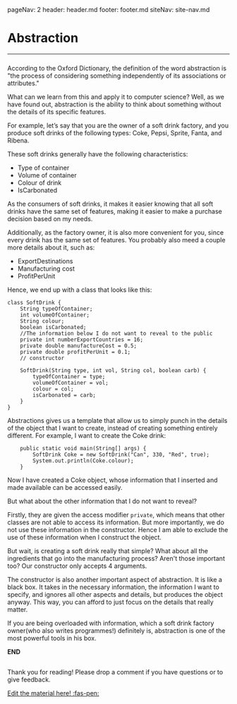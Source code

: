 <frontmatter>
  pageNav: 2
  header: header.md
  footer: footer.md
  siteNav: site-nav.md
</frontmatter>

<br> 

# Abstraction
<hr>

### 

According to the Oxford Dictionary, the definition of the word abstraction is "the process of considering something independently of its associations or attributes." 

What can we learn from this and apply it to computer science? Well, as we have found out, abstraction is the ability to think about something without the details of its specific features. 

For example, let’s say that you are the owner of a soft drink factory, and you produce soft drinks of the following types: Coke, Pepsi, Sprite, Fanta, and Ribena.

These soft drinks generally have the following characteristics:

- Type of container
- Volume of container
- Colour of drink
- IsCarbonated

As the consumers of soft drinks, it makes it easier knowing that all soft drinks have the same set of features, making it easier to make a purchase decision based on my needs. 

Additionally, as the factory owner, it is also more convenient for you, since every drink has the same set of features. You probably also meed a couple more details about it, such as:

- ExportDestinations
- Manufacturing cost
- ProfitPerUnit

Hence, we end up with a class that looks like this:
 
```
class SoftDrink {
    String typeOfContainer;
    int volumeOfContainer;
    String colour;
    boolean isCarbonated;
    //The information below I do not want to reveal to the public
    private int numberExportCountries = 16;
    private double manufactureCost = 0.5;
    private double profitPerUnit = 0.1;
    // constructor
    
    SoftDrink(String type, int vol, String col, boolean carb) {
        typeOfContainer = type;
        volumeOfContainer = vol;
        colour = col;
        isCarbonated = carb;
    }
}
```

Abstractions gives us a template that allow us to simply punch in the details of the object that I want to create, instead of creating something entirely different. For example, I want to create the Coke drink:
```
    public static void main(String[] args) {
        SoftDrink Coke = new SoftDrink("Can", 330, "Red", true);
        System.out.println(Coke.colour);
    }
```

Now I have created a Coke object, whose information that I inserted and made available can be accessed easily. 

But what about the other information that I do not want to reveal?

Firstly, they are given the access modifier `private`, which means that other classes are not able to access its information.
But more importantly, we do not use these information in the constructor. Hence I am able to exclude the use of these information 
when I construct the object.

But wait, is creating a soft drink really that simple? What about all the ingredients that go into the manufacturing process? Aren't those important too? Our constructor only accepts 4 arguments. 

The constructor is also another important aspect of abstraction. It is like a black box. It takes in the necessary information, the information I want to specify, and ignores all other aspects and details, but produces the object anyway. This way, you can afford to just focus on the details that really matter.

If you are being overloaded with information, which a soft drink factory owner(who also writes programmes!) definitely is, abstraction is one of the most powerful tools in his box.

**END**

##
Thank you for reading! Please drop a comment if you have questions or to give feedback.

<!-- DO NOT DELETE THIS LINK --> 
[Edit the material here! :fas-pen:](https://github.com/nus-cs2030/1920-s2/edit/master/contents/textbook/lecture01/abstraction/abstraction.md)
<!-- DO NOT DELETE THIS LINK --> 
